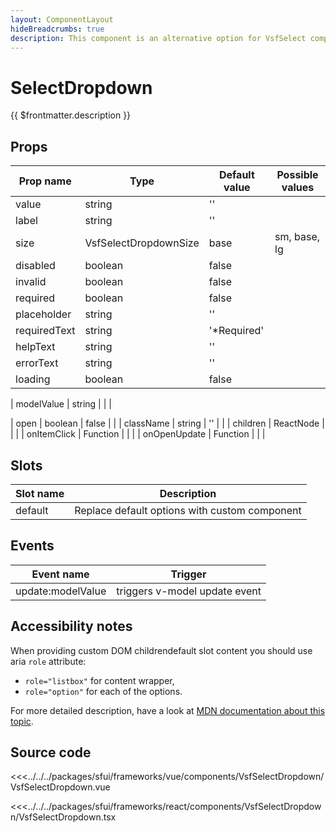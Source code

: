 ```yaml
---
layout: ComponentLayout
hideBreadcrumbs: true
description: This component is an alternative option for VsfSelect component. It doesn't use native select tag so it can have more options for styling.
---
```

# SelectDropdown

{{ $frontmatter.description }}

<Generate />

## Props

| Prop name    | Type                    | Default value | Possible values                        |
| ------------ | --------                | ------------- | -------------------------------------- |
| value        | string                  | ''            |                                        |
| label        | string                  | ''            |                                        |
| size         | VsfSelectDropdownSize   | base          | sm, base, lg                           |
| disabled     | boolean                 | false         |                                        |
| invalid      | boolean                 | false         |                                        |
| required     | boolean                 | false         |                                        |
| placeholder  | string                  | ''            |                                        |
| requiredText | string                  | '*Required'   |                                        |
| helpText     | string                  | ''            |                                        |
| errorText    | string                  | ''            |                                        |
| loading      | boolean                 | false         |                                        |
<!-- vue -->
| modelValue   | string                  |               |                                        |
<!-- end react -->
<!-- react -->
| open         | boolean                 | false         |                                        |
| className    | string                  |  ''           |                                        |
| children     | ReactNode               |               |                                        |
| onItemClick  | Function                |               |                                        |
| onOpenUpdate | Function                |               |                                        |
<!-- end react -->

<!-- vue -->
## Slots

| Slot name |            Description                           |
| --------- | -------------------------------                  |
| default   |  Replace default options with custom component   |

## Events

| Event name        |            Trigger             |
| ----------------- | :----------------------------: |
| update:modelValue | triggers v-model update event  |
<!-- end vue -->

## Accessibility notes

When providing custom <!-- react -->DOM children<!-- end react --><!-- vue -->default slot content<!-- end vue --> you should use aria `role` attribute:
 - `role="listbox"` for content wrapper,
 - `role="option"` for each of the options.
 
For more detailed description, have a look at [MDN documentation about this topic](https://developer.mozilla.org/en-US/docs/Web/Accessibility/ARIA/Roles/listbox_role).

## Source code

<!-- vue -->
<<<../../../packages/sfui/frameworks/vue/components/VsfSelectDropdown/VsfSelectDropdown.vue
<!-- end vue -->
<!-- react -->
<<<../../../packages/sfui/frameworks/react/components/VsfSelectDropdown/VsfSelectDropdown.tsx
<!-- end react -->

